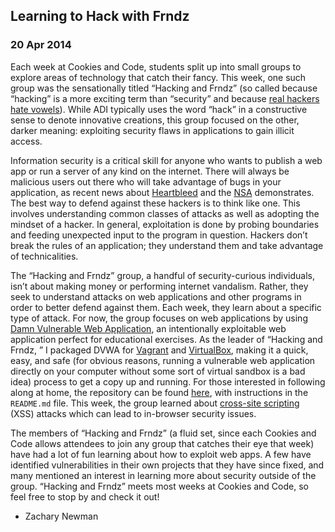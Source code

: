   

## Learning to Hack with Frndz

### 20 Apr 2014

Each week at Cookies and Code, students split up into small groups to explore areas of technology that catch their fancy. This week, one such group was the sensationally titled &#8220;Hacking and Frndz&#8221; (so called because &#8220;hacking&#8221; is a more exciting term than &#8220;security&#8221; and because [real hackers hate vowels](https://en.wikipedia.org/wiki/Leet)). While ADI typically uses the word &#8220;hack&#8221; in a constructive sense to denote innovative creations, this group focused on the other, darker meaning: exploiting security flaws in applications to gain illicit access.

Information security is a critical skill for anyone who wants to publish a web app or run a server of any kind on the internet. There will always be malicious users out there who will take advantage of bugs in your application, as recent news about [Heartbleed](https://en.wikipedia.org/wiki/Heartbleed) and the [NSA](https://en.wikipedia.org/wiki/Tailored_Access_Operations) demonstrates. The best way to defend against these hackers is to think like one. This involves understanding common classes of attacks as well as adopting the mindset of a hacker. In general, exploitation is done by probing boundaries and feeding unexpected input to the program in question. Hackers don&#8217;t break the rules of an application; they understand them and take advantage of technicalities.

The &#8220;Hacking and Frndz&#8221; group, a handful of security-curious individuals, isn&#8217;t about making money or performing internet vandalism. Rather, they seek to understand attacks on web applications and other programs in order to better defend against them. Each week, they learn about a specific type of attack. For now, the group focuses on web applications by using [Damn Vulnerable Web Application](http://www.dvwa.co.uk/), an intentionally exploitable web application perfect for educational exercises. As the leader of &#8220;Hacking and Frndz, &#8221; I packaged DVWA for [Vagrant](http://www.vagrantup.com/) and [VirtualBox](https://www.virtualbox.org/), making it a quick, easy, and safe (for obvious reasons, running a vulnerable web application directly on your computer without some sort of virtual sandbox is a bad idea) process to get a copy up and running. For those interested in following along at home, the repository can be found [here](https://github.com/znewman01/VagrantDVWA), with instructions in the `README.md` file. This week, the group learned about [cross-site scripting](https://en.wikipedia.org/wiki/Cross-site_scripting) (XSS) attacks which can lead to in-browser security issues.

The members of &#8220;Hacking and Frndz&#8221; (a fluid set, since each Cookies and Code allows attendees to join any group that catches their eye that week) have had a lot of fun learning about how to exploit web apps. A few have identified vulnerabilities in their own projects that they have since fixed, and many mentioned an interest in learning more about security outside of the group. &#8220;Hacking and Frndz&#8221; meets most weeks at Cookies and Code, so feel free to stop by and check it out!

- Zachary Newman

  
